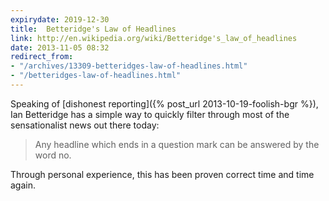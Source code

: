 ```yaml
---
expirydate: 2019-12-30
title:  Betteridge's Law of Headlines
link: http://en.wikipedia.org/wiki/Betteridge's_law_of_headlines
date: 2013-11-05 08:32
redirect_from:
- "/archives/13309-betteridges-law-of-headlines.html"
- "/betteridges-law-of-headlines.html"
---
```



Speaking of [dishonest reporting]({% post_url 2013-10-19-foolish-bgr %}), Ian Betteridge has a simple way to quickly filter through most of the sensationalist news out there today:

> Any headline which ends in a question mark can be answered by the word no.

Through personal experience, this has been proven correct time and time again.
